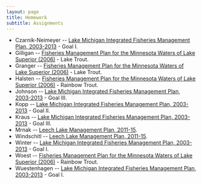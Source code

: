 ```yaml
---
layout: page
title: Homework
subtitle: Assignments
---
```


* Czarnik-Neimeyer -- [Lake Michigan Integrated Fisheries Management Plan, 2003-2013](http://dnr.wi.gov/topic/fishing/Documents/LakeMichigan/LMIFMP2003-2013.pdf) - Goal I.
* Gilligan -- [Fisheries Management Plan for the Minnesota Waters of Lake Superior (2006)](http://files.dnr.state.mn.us/publications/fisheries/special_reports/163.pdf) - Lake Trout.
* Granger -- [Fisheries Management Plan for the Minnesota Waters of Lake Superior (2006)](http://files.dnr.state.mn.us/publications/fisheries/special_reports/163.pdf) - Lake Trout.
* Halsten -- [Fisheries Management Plan for the Minnesota Waters of Lake Superior (2006)](http://files.dnr.state.mn.us/publications/fisheries/special_reports/163.pdf) - Rainbow Trout.
* Johnson -- [Lake Michigan Integrated Fisheries Management Plan, 2003-2013](http://dnr.wi.gov/topic/fishing/Documents/LakeMichigan/LMIFMP2003-2013.pdf) - Goal III.
* Kopp -- [Lake Michigan Integrated Fisheries Management Plan, 2003-2013](http://dnr.wi.gov/topic/fishing/Documents/LakeMichigan/LMIFMP2003-2013.pdf) - Goal II.
* Kraus -- [Lake Michigan Integrated Fisheries Management Plan, 2003-2013](http://dnr.wi.gov/topic/fishing/Documents/LakeMichigan/LMIFMP2003-2013.pdf) - Goal III.
* Mrnak -- [Leech Lake Management Plan, 2011-15](http://files.dnr.state.mn.us/recreation/fishing/largelakes/leech/leechlakemp.pdf).
* Windschitl -- [Leech Lake Management Plan, 2011-15](http://files.dnr.state.mn.us/recreation/fishing/largelakes/leech/leechlakemp.pdf).
* Winter -- [Lake Michigan Integrated Fisheries Management Plan, 2003-2013](http://dnr.wi.gov/topic/fishing/Documents/LakeMichigan/LMIFMP2003-2013.pdf) - Goal I.
* Woest -- [Fisheries Management Plan for the Minnesota Waters of Lake Superior (2006)](http://files.dnr.state.mn.us/publications/fisheries/special_reports/163.pdf) - Rainbow Trout.
* Wuestenhagen -- [Lake Michigan Integrated Fisheries Management Plan, 2003-2013](http://dnr.wi.gov/topic/fishing/Documents/LakeMichigan/LMIFMP2003-2013.pdf) - Goal I.
